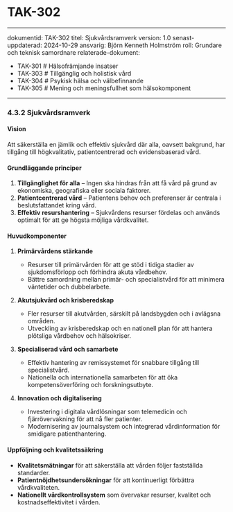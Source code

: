# TAK-302
---
dokumentid: TAK-302
titel: Sjukvårdsramverk
version: 1.0
senast-uppdaterad: 2024-10-29
ansvarig: Björn Kenneth Holmström
roll: Grundare och teknisk samordnare
relaterade-dokument:
  - TAK-301 # Hälsofrämjande insatser
  - TAK-303 # Tillgänglig och holistisk vård
  - TAK-304 # Psykisk hälsa och välbefinnande
  - TAK-305 # Mening och meningsfullhet som hälsokomponent
---

### **4.3.2 Sjukvårdsramverk**

#### Vision
Att säkerställa en jämlik och effektiv sjukvård där alla, oavsett bakgrund, har tillgång till högkvalitativ, patientcentrerad och evidensbaserad vård.

#### Grundläggande principer
1. **Tillgänglighet för alla** – Ingen ska hindras från att få vård på grund av ekonomiska, geografiska eller sociala faktorer.
2. **Patientcentrerad vård** – Patientens behov och preferenser är centrala i beslutsfattandet kring vård.
3. **Effektiv resurshantering** – Sjukvårdens resurser fördelas och används optimalt för att ge högsta möjliga vårdkvalitet.

#### Huvudkomponenter
1. **Primärvårdens stärkande**
   - Resurser till primärvården för att ge stöd i tidiga stadier av sjukdomsförlopp och förhindra akuta vårdbehov.
   - Bättre samordning mellan primär- och specialistvård för att minimera väntetider och dubbelarbete.
   
2. **Akutsjukvård och krisberedskap**
   - Fler resurser till akutvården, särskilt på landsbygden och i avlägsna områden.
   - Utveckling av krisberedskap och en nationell plan för att hantera plötsliga vårdbehov och hälsokriser.

3. **Specialiserad vård och samarbete**
   - Effektiv hantering av remissystemet för snabbare tillgång till specialistvård.
   - Nationella och internationella samarbeten för att öka kompetensöverföring och forskningsutbyte.

4. **Innovation och digitalisering**
   - Investering i digitala vårdlösningar som telemedicin och fjärrövervakning för att nå fler patienter.
   - Modernisering av journalsystem och integrerad vårdinformation för smidigare patienthantering.

#### Uppföljning och kvalitetssäkring
- **Kvalitetsmätningar** för att säkerställa att vården följer fastställda standarder.
- **Patientnöjdhetsundersökningar** för att kontinuerligt förbättra vårdkvaliteten.
- **Nationellt vårdkontrollsystem** som övervakar resurser, kvalitet och kostnadseffektivitet i vården.


